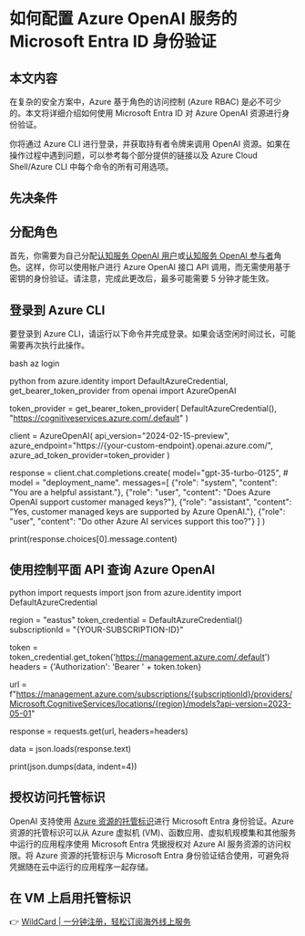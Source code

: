 # 如何配置 Azure OpenAI 服务的 Microsoft Entra ID 身份验证

## 本文内容

在复杂的安全方案中，Azure 基于角色的访问控制 (Azure RBAC) 是必不可少的。本文将详细介绍如何使用 Microsoft Entra ID 对 Azure OpenAI 资源进行身份验证。

你将通过 Azure CLI 进行登录，并获取持有者令牌来调用 OpenAI 资源。如果在操作过程中遇到问题，可以参考每个部分提供的链接以及 Azure Cloud Shell/Azure CLI 中每个命令的所有可用选项。

## 先决条件

## 分配角色

首先，你需要为自己分配[认知服务 OpenAI 用户](https://learn.microsoft.com/zh-cn/azure/ai-services/openai/how-to/role-based-access-control#cognitive-services-openai-user)或[认知服务 OpenAI 参与者](https://learn.microsoft.com/zh-cn/azure/ai-services/openai/how-to/role-based-access-control#cognitive-services-openai-contributor)角色。这样，你可以使用帐户进行 Azure OpenAI 接口 API 调用，而无需使用基于密钥的身份验证。请注意，完成此更改后，最多可能需要 5 分钟才能生效。

## 登录到 Azure CLI

要登录到 Azure CLI，请运行以下命令并完成登录。如果会话空闲时间过长，可能需要再次执行此操作。

bash
az login


python
from azure.identity import DefaultAzureCredential, get_bearer_token_provider
from openai import AzureOpenAI

token_provider = get_bearer_token_provider(
    DefaultAzureCredential(), "https://cognitiveservices.azure.com/.default"
)

client = AzureOpenAI(
    api_version="2024-02-15-preview",
    azure_endpoint="https://{your-custom-endpoint}.openai.azure.com/",
    azure_ad_token_provider=token_provider
)

response = client.chat.completions.create(
    model="gpt-35-turbo-0125", # model = "deployment_name".
    messages=[
        {"role": "system", "content": "You are a helpful assistant."},
        {"role": "user", "content": "Does Azure OpenAI support customer managed keys?"},
        {"role": "assistant", "content": "Yes, customer managed keys are supported by Azure OpenAI."},
        {"role": "user", "content": "Do other Azure AI services support this too?"}
    ]
)

print(response.choices[0].message.content)


## 使用控制平面 API 查询 Azure OpenAI

python
import requests
import json
from azure.identity import DefaultAzureCredential

region = "eastus"
token_credential = DefaultAzureCredential()
subscriptionId = "{YOUR-SUBSCRIPTION-ID}" 

token = token_credential.get_token('https://management.azure.com/.default')
headers = {'Authorization': 'Bearer ' + token.token}

url = f"https://management.azure.com/subscriptions/{subscriptionId}/providers/Microsoft.CognitiveServices/locations/{region}/models?api-version=2023-05-01"

response = requests.get(url, headers=headers)

data = json.loads(response.text)

print(json.dumps(data, indent=4))


## 授权访问托管标识

OpenAI 支持使用 [Azure 资源的托管标识](https://learn.microsoft.com/zh-cn/azure/active-directory/managed-identities-azure-resources/overview)进行 Microsoft Entra 身份验证。Azure 资源的托管标识可以从 Azure 虚拟机 (VM)、函数应用、虚拟机规模集和其他服务中运行的应用程序使用 Microsoft Entra 凭据授权对 Azure AI 服务资源的访问权限。将 Azure 资源的托管标识与 Microsoft Entra 身份验证结合使用，可避免将凭据随在云中运行的应用程序一起存储。

## 在 VM 上启用托管标识

👉 [WildCard | 一分钟注册，轻松订阅海外线上服务](https://bbtdd.com/WildCard)